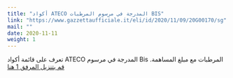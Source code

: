 ```yaml
---
title: "أكواد ATECO المدرجة في مرسوم المرطبات BIS"
link: "https://www.gazzettaufficiale.it/eli/id/2020/11/09/20G00170/sg"
mail: ""
date: 2020-11-11
weight: 1
---
```


تعرف على قائمة أكواد ATECO المدرجة في مرسوم Bis المرطبات مع مبلغ المساهمة. [قم بتنزيل المرفق 1 هنا](/documents/decreto-ristori-bis-allegati.pdf/)
